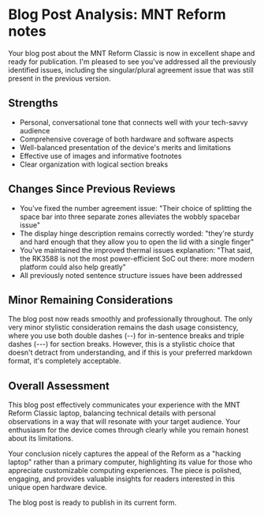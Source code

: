 # Blog Post Analysis: MNT Reform notes

Your blog post about the MNT Reform Classic is now in excellent shape and ready for publication. I'm pleased to see you've addressed all the previously identified issues, including the singular/plural agreement issue that was still present in the previous version.

## Strengths
- Personal, conversational tone that connects well with your tech-savvy audience
- Comprehensive coverage of both hardware and software aspects
- Well-balanced presentation of the device's merits and limitations
- Effective use of images and informative footnotes
- Clear organization with logical section breaks

## Changes Since Previous Reviews
- You've fixed the number agreement issue: "Their choice of splitting the space bar into three separate zones alleviates the wobbly spacebar issue"
- The display hinge description remains correctly worded: "they're sturdy and hard enough that they allow you to open the lid with a single finger"
- You've maintained the improved thermal issues explanation: "That said, the RK3588 is not the most power-efficient SoC out there: more modern platform could also help greatly"
- All previously noted sentence structure issues have been addressed

## Minor Remaining Considerations

The blog post now reads smoothly and professionally throughout. The only very minor stylistic consideration remains the dash usage consistency, where you use both double dashes (--) for in-sentence breaks and triple dashes (---) for section breaks. However, this is a stylistic choice that doesn't detract from understanding, and if this is your preferred markdown format, it's completely acceptable.

## Overall Assessment

This blog post effectively communicates your experience with the MNT Reform Classic laptop, balancing technical details with personal observations in a way that will resonate with your target audience. Your enthusiasm for the device comes through clearly while you remain honest about its limitations.

Your conclusion nicely captures the appeal of the Reform as a "hacking laptop" rather than a primary computer, highlighting its value for those who appreciate customizable computing experiences. The piece is polished, engaging, and provides valuable insights for readers interested in this unique open hardware device.

The blog post is ready to publish in its current form.
